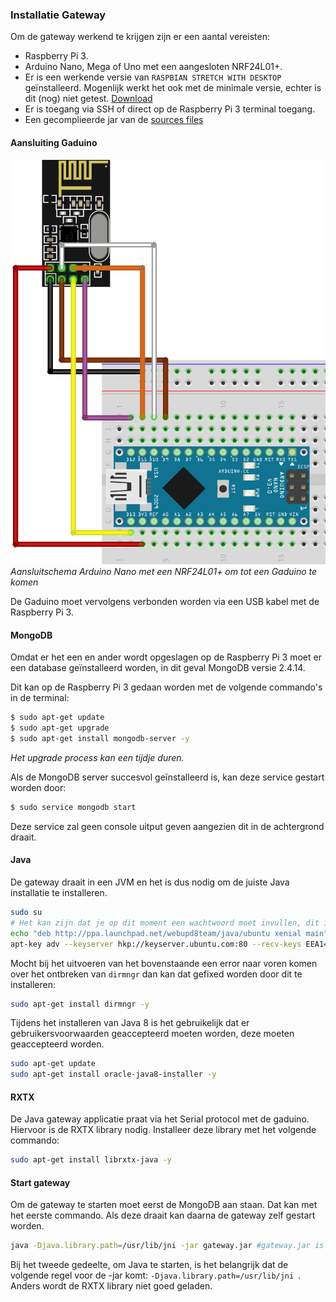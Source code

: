 ### Installatie Gateway

Om de gateway werkend te krijgen zijn er een aantal vereisten:

- Raspberry Pi 3.
- Arduino Nano, Mega of Uno met een aangesloten NRF24L01+.
- Er is een werkende versie van `RASPBIAN STRETCH WITH DESKTOP` geïnstalleerd. Mogenlijk werkt het ook met de minimale versie, echter is dit (nog) niet getest. [Download](https://www.raspberrypi.org/downloads/raspbian/)
- Er is toegang via SSH of direct op de Raspberry Pi 3 terminal toegang.
- Een gecomplieerde jar van de [sources files](./apps/gateway/)


#### Aansluiting Gaduino
![Aansluitschema Gaduino Nano met een NRF24L01+](images/Arduino_Nano_NRF24_bb.png)  
*Aansluitschema Arduino Nano met een NRF24L01+ om tot een Gaduino te komen*

De Gaduino moet vervolgens verbonden worden via een USB kabel met de Raspberry Pi 3.

#### MongoDB
Omdat er het een en ander wordt opgeslagen op de Raspberry Pi 3 moet er een database geïnstalleerd worden, in dit geval MongoDB versie 2.4.14.

Dit kan op de Raspberry Pi 3 gedaan worden met de volgende commando's in de terminal:

``` bash
$ sudo apt-get update
$ sudo apt-get upgrade
$ sudo apt-get install mongodb-server -y
```
*Het upgrade process kan een tijdje duren.*

Als de MongoDB server succesvol geïnstalleerd is, kan deze service gestart worden door:
``` bash
$ sudo service mongodb start
```
Deze service zal geen console uitput geven aangezien dit in de achtergrond draait.

#### Java
De gateway draait in een JVM en het is dus nodig om de juiste Java installatie te installeren.

``` bash
sudo su
# Het kan zijn dat je op dit moment een wachtwoord moet invullen, dit is om het root account te gebruiken
echo "deb http://ppa.launchpad.net/webupd8team/java/ubuntu xenial main" | tee /etc/apt/sources.list.d/webupd8team-java.list
apt-key adv --keyserver hkp://keyserver.ubuntu.com:80 --recv-keys EEA14886 -y
```
Mocht bij het uitvoeren van het bovenstaande een error naar voren komen over het ontbreken van `dirmngr` dan kan dat gefixed worden door dit te installeren:
``` bash
sudo apt-get install dirmngr -y
```
Tijdens het installeren van Java 8 is het gebruikelijk dat er gebruikersvoorwaarden geaccepteerd moeten worden, deze moeten geaccepteerd worden.
``` bash
sudo apt-get update
sudo apt-get install oracle-java8-installer -y
```

#### RXTX
De Java gateway applicatie praat via het Serial protocol met de gaduino. Hiervoor is de RXTX library nodig. Installeer deze library met het volgende commando:

``` bash
sudo apt-get install librxtx-java -y
```

#### Start gateway
Om de gateway te starten moet eerst de MongoDB aan staan. Dat kan met het eerste commando.
Als deze draait kan daarna de gateway zelf gestart worden.
``` bash
java -Djava.library.path=/usr/lib/jni -jar gateway.jar #gateway.jar is te vervangen met de jar naam van de gateway
```
Bij het tweede gedeelte, om Java te starten, is het belangrijk dat de volgende regel voor de -jar komt: `-Djava.library.path=/usr/lib/jni `. Anders wordt de RXTX library niet goed geladen.
